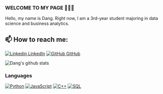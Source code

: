 ### WELCOME TO MY PAGE 👋👋👋
Hello, my name is Dang. Right now, I am a 3rd-year student majoring in data science and business analytics.<br>
## 📫 How to reach me: 

[![Linkedin](https://i.stack.imgur.com/gVE0j.png) LinkedIn](https://www.linkedin.com/in/minhdangtc/) [![GitHub](https://i.stack.imgur.com/tskMh.png) GitHub](https://github.com/minhdang206/)

![Dang's github stats](https://github-readme-stats-git-masterrstaa-rickstaa.vercel.app/api?username=minhdang206&show_icons=true&theme=tokyonight&hide=contribs,prs,issues)

### Languages
[![Python](https://img.shields.io/badge/python-black?style=for-the-badge&logo=python)](https://github.com/minhdang206)
[![JavaScript](https://img.shields.io/badge/javascript-black?style=for-the-badge&logo=javascript)](https://github.com/minhdang206)
[![C++](https://img.shields.io/badge/c++-black?style=for-the-badge&logo=cplusplus)](https://github.com/minhdang206)
[![SQL](https://img.shields.io/badge/sql-black?style=for-the-badge&logo=mysql)](https://github.com/minhdang206)
